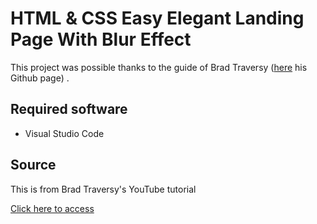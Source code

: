 # HTML & CSS Easy Elegant Landing Page With Blur Effect

This project was possible thanks to the guide of Brad Traversy ([here](https://github.com/bradtraversy) his Github page) .

## Required software

- Visual Studio Code

## Source

This is from Brad Traversy's YouTube tutorial

[Click here to access](https://www.youtube.com/watch?v=HZv8YHYUHTU)
